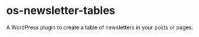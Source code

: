 os-newsletter-tables
====================

A WordPress plugin to create a table of newsletters in your posts or pages.
